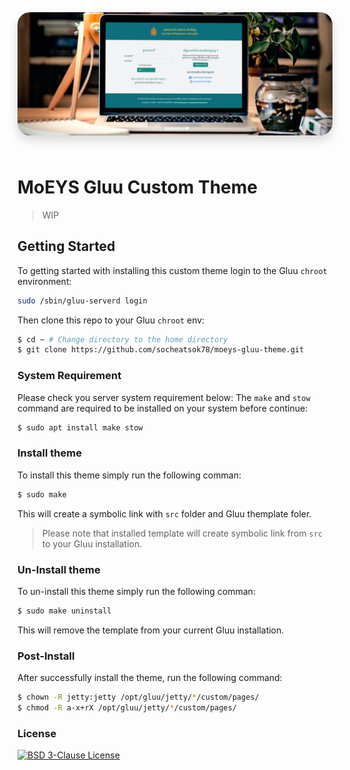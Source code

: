 <img src="docs/img/cover.jpg" style="border-radius: 20px; box-shadow: 0 .5rem 1rem rgba(0,0,0,.15)!important; margin-bottom: 1.5rem;" />

# MoEYS Gluu Custom Theme
> WIP

## Getting Started
To getting started with installing this custom theme login to the Gluu `chroot` environment:

```sh
sudo /sbin/gluu-serverd login
```

Then clone this repo to your Gluu `chroot` env:
```sh
$ cd ~ # Change directory to the home directory
$ git clone https://github.com/socheatsok78/moeys-gluu-theme.git
```

### System Requirement
Please check you server system requirement below:
The `make` and `stow` command are required to be installed on your system before continue:

```sh
$ sudo apt install make stow
```

### Install theme
To install this theme simply run the following comman:

```sh
$ sudo make
```

This will create a symbolic link with `src` folder and Gluu themplate foler.

> Please note that installed template will create symbolic link from `src` to your Gluu installation.

### Un-Install theme
To un-install this theme simply run the following comman:

```sh
$ sudo make uninstall
```

This will remove the template from your current Gluu installation.


### Post-Install
After successfully install the theme, run the following command:

```sh
$ chown -R jetty:jetty /opt/gluu/jetty/*/custom/pages/
$ chmod -R a-x+rX /opt/gluu/jetty/*/custom/pages/
```

### License
[![BSD 3-Clause License](https://img.shields.io/github/license/socheatsok78/angkorgreen-biz-docs)](LICENSE)
